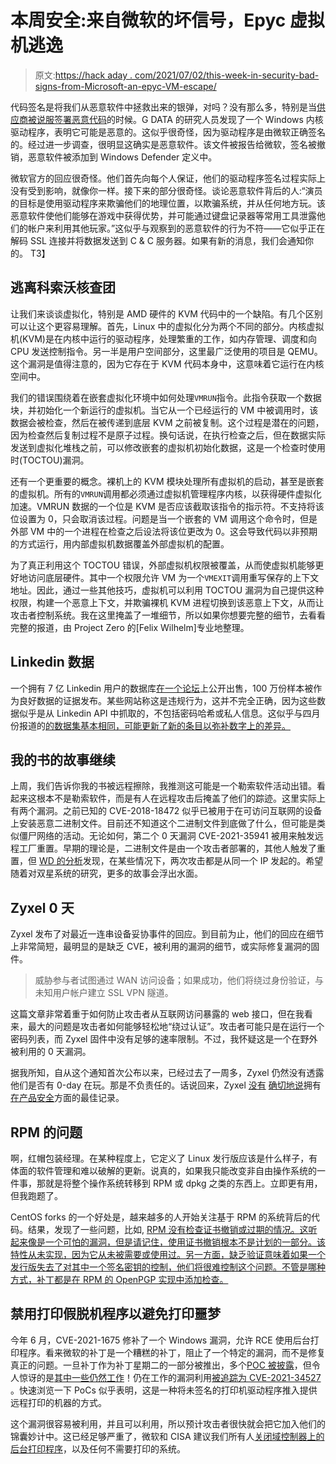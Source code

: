 # 本周安全:来自微软的坏信号，Epyc 虚拟机逃逸

> 原文:[https://hack aday . com/2021/07/02/this-week-in-security-bad-signs-from-Microsoft-an-epyc-VM-escape/](https://hackaday.com/2021/07/02/this-week-in-security-bad-signs-from-microsoft-an-epyc-vm-escape/)

代码签名是将我们从恶意软件中拯救出来的银弹，对吗？没有那么多，特别是当[供应商被说服签署恶意代码](https://arstechnica.com/gadgets/2021/06/microsoft-digitally-signs-malicious-rootkit-driver/)的时候。G DATA 的研究人员发现了一个 Windows 内核驱动程序，表明它可能是恶意的。这似乎很奇怪，因为驱动程序是由微软正确签名的。经过进一步调查，很明显这确实是恶意软件。该文件被报告给微软，签名被撤销，恶意软件被添加到 Windows Defender 定义中。

微软官方的回应很奇怪。他们首先向每个人保证，他们的驱动程序签名过程实际上没有受到影响，就像你一样。接下来的部分很奇怪。谈论恶意软件背后的人:“演员的目标是使用驱动程序来欺骗他们的地理位置，以欺骗系统，并从任何地方玩。该恶意软件使他们能够在游戏中获得优势，并可能通过键盘记录器等常用工具泄露他们的帐户来利用其他玩家。”这似乎与观察到的恶意软件的行为不符——它似乎正在解码 SSL 连接并将数据发送到 C & C 服务器。如果有新的消息，我们会通知你的。
T3】

## 逃离科索沃核查团

让我们来谈谈虚拟化，特别是 AMD 硬件的 KVM 代码中的一个缺陷。有几个区别可以让这个更容易理解。首先，Linux 中的虚拟化分为两个不同的部分。内核虚拟机(KVM)是在内核中运行的驱动程序，处理繁重的工作，如内存管理、调度和向 CPU 发送控制指令。另一半是用户空间部分，这里最广泛使用的项目是 QEMU。这个漏洞是值得注意的，因为它存在于 KVM 代码本身中，这意味着它运行在内核空间中。

我们的错误围绕着在嵌套虚拟化环境中如何处理`VMRUN`指令。此指令获取一个数据块，并初始化一个新运行的虚拟机。当它从一个已经运行的 VM 中被调用时，该数据会被检查，然后在被传递到底层 KVM 之前被复制。这个过程是潜在的问题，因为检查然后复制过程不是原子过程。换句话说，在执行检查之后，但在数据实际发送到虚拟化堆栈之前，可以修改嵌套的虚拟机初始化数据，这是一个检查时使用时(TOCTOU)漏洞。

还有一个更重要的概念。裸机上的 KVM 模块处理所有虚拟机的启动，甚至是嵌套的虚拟机。所有的`VMRUN`调用都必须通过虚拟机管理程序内核，以获得硬件虚拟化加速。VMRUN 数据的一个位是 KVM 是否应该截取该指令的指示符。不支持将该位设置为 0，只会取消该过程。问题是当一个嵌套的 VM 调用这个命令时，但是外部 VM 中的一个进程在检查之后设法将该位更改为 0。这会导致代码以非预期的方式运行，用内部虚拟机数据覆盖外部虚拟机的配置。

为了真正利用这个 TOCTOU 错误，外部虚拟机权限被覆盖，从而使虚拟机能够更好地访问底层硬件。其中一个权限允许 VM 为一个`VMEXIT`调用重写保存的上下文地址。因此，通过一些其他技巧，虚拟机可以利用 TOCTOU 漏洞为自己提供这种权限，构建一个恶意上下文，并欺骗裸机 KVM 进程切换到该恶意上下文，从而让攻击者控制系统。我在这里掩盖了一堆细节，所以如果你想要完整的细节，去看看完整的报道，由 Project Zero 的[Felix Wilhelm]专业地整理。

## Linkedin 数据

一个拥有 7 亿 Linkedin 用户的数据库[在一个论坛](https://www.privacysharks.com/exclusive-700-million-linkedin-records-for-sale-on-hacker-forum-june-22nd-2021/)上公开出售，100 万份样本被作为良好数据的证据发布。某些网站称这是违规行为，这并不完全正确，因为这些数据似乎是从 Linkedin API 中抓取的，不包括密码哈希或私人信息。这似乎与四月份报道的[的数据集基本相同，可能更新了新的条目以弥补数字上的差异。](https://9to5mac.com/2021/04/09/500m-accounts-scraped-linkedin/)

## 我的书的故事继续

上周，我们告诉你我的书被远程擦除，我推测这可能是一个勒索软件活动出错。看起来这根本不是勒索软件，而是有人在远程攻击后掩盖了他们的踪迹。这里实际上有两个漏洞。之前已知的 CVE-2018-18472 似乎已被用于在可访问互联网的设备上安装恶意二进制文件。目前还不知道这个二进制文件到底做了什么，但可能是类似僵尸网络的活动。无论如何，第二个 0 天漏洞 CVE-2021-35941 被用来触发远程工厂重置。早期的理论是，二进制文件是由一个攻击者部署的，其他人触发了重置，但 [WD 的分析](https://www.westerndigital.com/support/productsecurity/wdc-21008-recommended-security-measures-wd-mybooklive-wd-mybookliveduo)发现，在某些情况下，两次攻击都是从同一个 IP 发起的。希望随着对双星系统的研究，更多的故事会浮出水面。

## Zyxel 0 天

Zyxel 发布了对最近一连串设备妥协事件的回应。到目前为止，他们的回应在细节上非常简短，最明显的是缺乏 CVE，被利用的漏洞的细节，或实际修复漏洞的固件。

> 威胁参与者试图通过 WAN 访问设备；如果成功，他们将绕过身份验证，与未知用户帐户建立 SSL VPN 隧道。

这篇文章非常着重于如何防止攻击者从互联网访问暴露的 web 接口，但在我看来，最大的问题是攻击者如何能够轻松地“绕过认证”。攻击者可能只是在运行一个密码列表，而 Zyxel 固件中没有足够的速率限制。不过，我怀疑这是一个在野外被利用的 0 天漏洞。

据我所知，自从这个通知首次公布以来，已经过去了一周多，Zyxel 仍然没有透露他们是否有 0-day 在玩。那是不负责任的。话说回来，Zyxel [没有](https://threatpost.com/cybercriminals-exploits-zyxel-flaw/162789/) [确切地说](https://www.zyxel.com/us/en/support/remote-code-execution-vulnerability-of-NAS-products.shtml)拥有[在](https://www.zyxel.com/support/Zyxel-security-advisory-for-command-injection-vulnerability-of-firewalls.shtml)[产品安全](https://pierrekim.github.io/blog/2020-03-09-zyxel-secumanager-0day-vulnerabilities.html)方面的最佳记录。

## RPM 的问题

啊，红帽包装经理。在某种程度上，它定义了 Linux 发行版应该是什么样子，有体面的软件管理和难以破解的更新。说真的，如果我只能改变非自由操作系统的一件事，那就是将整个操作系统转移到 RPM 或 dpkg 之类的东西上。立即更有用，但我跑题了。

CentOS forks 的一个好处是，越来越多的人开始关注基于 RPM 的系统背后的代码。结果，发现了一些问题，比如, [RPM 没有检查证书撤销或过期的情况。这听起来像是一个可怕的漏洞，但是请记住，使用证书撤销根本不是计划的一部分。该特性从未实现，因为它从未被需要或使用过。另一方面，缺乏验证意味着如果一个发行版失去了对其中一个签名密钥的控制，他们将很难控制这个问题。不管是哪种方式，补丁都是在 RPM 的 OpenPGP 实现中添加检查。](https://www.zdnet.com/article/major-linux-rpm-problem-uncovered/)

## 禁用打印假脱机程序以避免打印噩梦

今年 6 月，CVE-2021-1675 修补了一个 Windows 漏洞，允许 RCE 使用后台打印程序。看来微软的补丁是一个糟糕的补丁，阻止了一个特定的漏洞，而不是修复真正的问题。一旦补丁作为补丁星期二的一部分被推出，多个[POC 被披露](https://github.com/afwu/PrintNightmare)，但令人惊讶的是[其中一些仍然工作](https://github.com/cube0x0/CVE-2021-1675)！仍在工作的漏洞利用[被追踪为 CVE-2021-34527](https://msrc.microsoft.com/update-guide/vulnerability/CVE-2021-34527) 。快速浏览一下 PoCs 似乎表明，这是一种将未签名的打印机驱动程序推入提供远程打印的机器的方式。

这个漏洞很容易被利用，并且可以利用，所以预计攻击者很快就会把它加入他们的锦囊妙计中。这已经足够严重了，微软和 CISA 建议我们所有人[关闭域控制器上的后台打印程序](https://us-cert.cisa.gov/ncas/current-activity/2021/06/30/printnightmare-critical-windows-print-spooler-vulnerability)，以及任何不需要打印的系统。